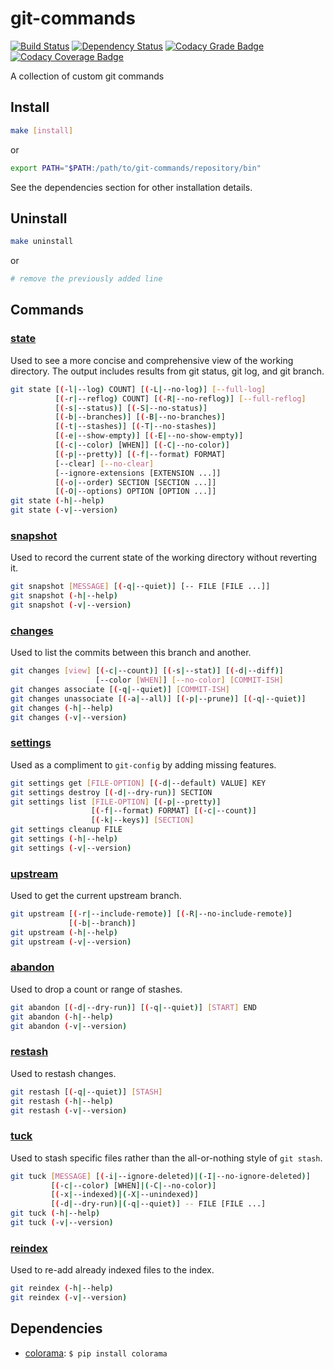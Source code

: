 # git-commands

[![Build Status](https://travis-ci.org/Brickstertwo/git-commands.svg?branch=master)](https://travis-ci.org/Brickstertwo/git-commands) [![Dependency Status](https://www.versioneye.com/user/projects/57bc4bfb3e2224002ed98169/badge.svg?style=flat)](https://www.versioneye.com/user/projects/57bc4bfb3e2224002ed98169) [![Codacy Grade Badge](https://api.codacy.com/project/badge/Grade/5d1b9c705bcf4ff38f1da2d08261dd0d)](https://www.codacy.com/app/Brickstertwo/git-commands?utm_source=github.com&amp;utm_medium=referral&amp;utm_content=Brickstertwo/git-commands&amp;utm_campaign=Badge_Grade) [![Codacy Coverage Badge](https://api.codacy.com/project/badge/Coverage/5d1b9c705bcf4ff38f1da2d08261dd0d)](https://www.codacy.com/app/Brickstertwo/git-commands?utm_source=github.com&amp;utm_medium=referral&amp;utm_content=Brickstertwo/git-commands&amp;utm_campaign=Badge_Coverage)

A collection of custom git commands

## Install

```bash
make [install]
```
or
```bash
export PATH="$PATH:/path/to/git-commands/repository/bin"
```

See the dependencies section for other installation details.

## Uninstall

```bash
make uninstall
```
or
```bash
# remove the previously added line
```

## Commands
### [state][]

Used to see a more concise and comprehensive view of the working directory. The output includes results from git status, git log, and git branch.

```bash
git state [(-l|--log) COUNT] [(-L|--no-log)] [--full-log]
          [(-r|--reflog) COUNT] [(-R|--no-reflog)] [--full-reflog]
          [(-s|--status)] [(-S|--no-status)]
          [(-b|--branches)] [(-B|--no-branches)]
          [(-t|--stashes)] [(-T|--no-stashes)]
          [(-e|--show-empty)] [(-E|--no-show-empty)]
          [(-c|--color) [WHEN]] [(-C|--no-color)]
          [(-p|--pretty)] [(-f|--format) FORMAT]
          [--clear] [--no-clear]
          [--ignore-extensions [EXTENSION ...]]
          [(-o|--order) SECTION [SECTION ...]]
          [(-O|--options) OPTION [OPTION ...]]
git state (-h|--help)
git state (-v|--version)
```

### [snapshot][]

Used to record the current state of the working directory without reverting it.

```bash
git snapshot [MESSAGE] [(-q|--quiet)] [-- FILE [FILE ...]]
git snapshot (-h|--help)
git snapshot (-v|--version)
```

### [changes][]

Used to list the commits between this branch and another.

```bash
git changes [view] [(-c|--count)] [(-s|--stat)] [(-d|--diff)]
                   [--color [WHEN]] [--no-color] [COMMIT-ISH]
git changes associate [(-q|--quiet)] [COMMIT-ISH]
git changes unassociate [(-a|--all)] [(-p|--prune)] [(-q|--quiet)]
git changes (-h|--help)
git changes (-v|--version)
```

### [settings][]

Used as a compliment to `git-config` by adding missing features.

```bash
git settings get [FILE-OPTION] [(-d|--default) VALUE] KEY
git settings destroy [(-d|--dry-run)] SECTION
git settings list [FILE-OPTION] [(-p|--pretty)]
                  [(-f|--format) FORMAT] [(-c|--count)]
                  [(-k|--keys)] [SECTION]
git settings cleanup FILE
git settings (-h|--help)
git settings (-v|--version)
```

### [upstream][]

Used to get the current upstream branch.

```bash
git upstream [(-r|--include-remote)] [(-R|--no-include-remote)]
             [(-b|--branch)]
git upstream (-h|--help)
git upstream (-v|--version)
```

### [abandon][]

Used to drop a count or range of stashes.

```bash
git abandon [(-d|--dry-run)] [(-q|--quiet)] [START] END
git abandon (-h|--help)
git abandon (-v|--version)
```

### [restash][]

Used to restash changes.

```bash
git restash [(-q|--quiet)] [STASH]
git restash (-h|--help)
git restash (-v|--version)
```

### [tuck][]

Used to stash specific files rather than the all-or-nothing style of `git stash`.

```bash
git tuck [MESSAGE] [(-i|--ignore-deleted)|(-I|--no-ignore-deleted)]
         [(-c|--color) [WHEN]|(-C|--no-color)]
         [(-x|--indexed)|(-X|--unindexed)]
         [(-d|--dry-run)|(-q|--quiet)] -- FILE [FILE ...]
git tuck (-h|--help)
git tuck (-v|--version)
```

### [reindex][]

Used to re-add already indexed files to the index.

```bash
git reindex (-h|--help)
git reindex (-v|--version)
```

## Dependencies

- [colorama](https://pypi.python.org/pypi/colorama): `$ pip install colorama`

[state]: http://htmlpreview.github.io/?https://raw.githubusercontent.com/Brickstertwo/git-commands/master/man/man1/git-state.1.html
[snapshot]: http://htmlpreview.github.io/?https://raw.githubusercontent.com/Brickstertwo/git-commands/master/man/man1/git-snapshot.1.html
[changes]: http://htmlpreview.github.io/?https://raw.githubusercontent.com/Brickstertwo/git-commands/master/man/man1/git-changes.1.html
[settings]: http://htmlpreview.github.io/?https://raw.githubusercontent.com/Brickstertwo/git-commands/master/man/man1/git-settings.1.html
[upstream]: http://htmlpreview.github.io/?https://raw.githubusercontent.com/Brickstertwo/git-commands/master/man/man1/git-upstream.1.html
[abandon]: http://htmlpreview.github.io/?https://raw.githubusercontent.com/Brickstertwo/git-commands/master/man/man1/git-abandon.1.html
[restash]: http://htmlpreview.github.io/?https://raw.githubusercontent.com/Brickstertwo/git-commands/master/man/man1/git-restash.1.html
[tuck]: http://htmlpreview.github.io/?https://raw.githubusercontent.com/Brickstertwo/git-commands/master/man/man1/git-tuck.1.html
[reindex]: http://htmlpreview.github.io/?https://raw.githubusercontent.com/Brickstertwo/git-commands/master/man/man1/git-reindex.1.html

